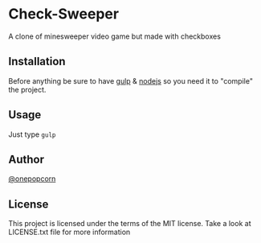 # Check-Sweeper
A clone of minesweeper video game but made with checkboxes

## Installation
Before anything be sure to have [gulp](http://http://gulpjs.com/) & [nodejs](htt://nodejs.org) so you need it to "compile" the project.

## Usage
Just type `gulp`

## Author
[@onepopcorn](http://onepopcorn.com)

## License
This project is licensed under the terms of the MIT license. Take a look at LICENSE.txt file for more information
